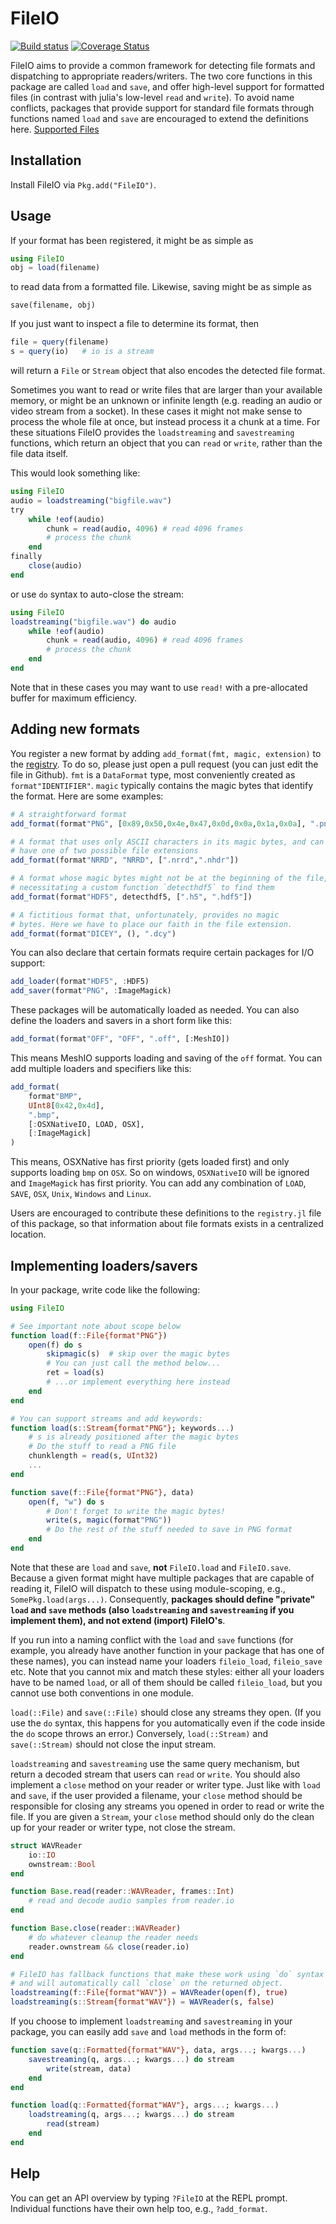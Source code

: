 # FileIO

[![Build status](https://github.com/JuliaIO/FileIO.jl/actions/workflows/test.yml/badge.svg)](https://github.com/JuliaIO/FileIO.jl/actions/workflows/test.yml)
[![Coverage Status](https://coveralls.io/repos/JuliaIO/FileIO.jl/badge.svg?branch=master&service=github)](https://coveralls.io/github/JuliaIO/FileIO.jl?branch=master)

FileIO aims to provide a common framework for detecting file formats
and dispatching to appropriate readers/writers.  The two core
functions in this package are called `load` and `save`, and offer
high-level support for formatted files (in contrast with julia's
low-level `read` and `write`).  To avoid name conflicts, packages that
provide support for standard file formats through functions named
`load` and `save` are encouraged to extend the definitions here.
[Supported Files](docs/registry.md)

## Installation

Install FileIO via `Pkg.add("FileIO")`.

## Usage

If your format has been registered, it might be as simple as
```jl
using FileIO
obj = load(filename)
```
to read data from a formatted file.  Likewise, saving might be as simple as
```
save(filename, obj)
```

If you just want to inspect a file to determine its format, then
```jl
file = query(filename)
s = query(io)   # io is a stream
```
will return a `File` or `Stream` object that also encodes the detected
file format.

Sometimes you want to read or write files that are larger than your available
memory, or might be an unknown or infinite length (e.g. reading an audio or
video stream from a socket). In these cases it might not make sense to process
the whole file at once, but instead process it a chunk at a time. For these
situations FileIO provides the `loadstreaming` and `savestreaming` functions,
which return an object that you can `read` or `write`, rather than the file data
itself.

This would look something like:

```jl
using FileIO
audio = loadstreaming("bigfile.wav")
try
    while !eof(audio)
        chunk = read(audio, 4096) # read 4096 frames
        # process the chunk
    end
finally
    close(audio)
end
```

or use `do` syntax to auto-close the stream:

```jl
using FileIO
loadstreaming("bigfile.wav") do audio
    while !eof(audio)
        chunk = read(audio, 4096) # read 4096 frames
        # process the chunk
    end
end
```

Note that in these cases you may want to use `read!` with a pre-allocated buffer
for maximum efficiency.

## Adding new formats

You register a new format by adding `add_format(fmt, magic,
extension)` to the [registry](https://github.com/JuliaIO/FileIO.jl/blob/master/src/registry.jl). To do so, please just open a pull request (you can just edit the file in Github).
`fmt` is a `DataFormat` type, most conveniently created
as `format"IDENTIFIER"`.  `magic` typically contains the magic bytes
that identify the format.  Here are some examples:

```jl
# A straightforward format
add_format(format"PNG", [0x89,0x50,0x4e,0x47,0x0d,0x0a,0x1a,0x0a], ".png")

# A format that uses only ASCII characters in its magic bytes, and can
# have one of two possible file extensions
add_format(format"NRRD", "NRRD", [".nrrd",".nhdr"])

# A format whose magic bytes might not be at the beginning of the file,
# necessitating a custom function `detecthdf5` to find them
add_format(format"HDF5", detecthdf5, [".h5", ".hdf5"])

# A fictitious format that, unfortunately, provides no magic
# bytes. Here we have to place our faith in the file extension.
add_format(format"DICEY", (), ".dcy")
```

You can also declare that certain formats require certain packages for
I/O support:

```jl
add_loader(format"HDF5", :HDF5)
add_saver(format"PNG", :ImageMagick)
```
These packages will be automatically loaded as needed.
You can also define the loaders and savers in a short form like this:
```jl
add_format(format"OFF", "OFF", ".off", [:MeshIO])
```
This means MeshIO supports loading and saving of the `off` format.
You can add multiple loaders and specifiers like this:
```jl
add_format(
    format"BMP",
    UInt8[0x42,0x4d],
    ".bmp",
    [:OSXNativeIO, LOAD, OSX],
    [:ImageMagick]
)
```
This means, OSXNative has first priority (gets loaded first) and only supports loading `bmp` on `OSX`.
So on windows, `OSXNativeIO` will be ignored and `ImageMagick` has first priority.
You can add any combination of `LOAD`, `SAVE`, `OSX`, `Unix`, `Windows` and `Linux`.

Users are encouraged to contribute these definitions to the
`registry.jl` file of this package, so that information about file
formats exists in a centralized location.

## Implementing loaders/savers

In your package, write code like the following:

```jl
using FileIO

# See important note about scope below
function load(f::File{format"PNG"})
    open(f) do s
        skipmagic(s)  # skip over the magic bytes
        # You can just call the method below...
        ret = load(s)
        # ...or implement everything here instead
    end
end

# You can support streams and add keywords:
function load(s::Stream{format"PNG"}; keywords...)
    # s is already positioned after the magic bytes
    # Do the stuff to read a PNG file
    chunklength = read(s, UInt32)
    ...
end

function save(f::File{format"PNG"}, data)
    open(f, "w") do s
        # Don't forget to write the magic bytes!
        write(s, magic(format"PNG"))
        # Do the rest of the stuff needed to save in PNG format
    end
end
```

Note that these are `load` and `save`, **not** `FileIO.load` and `FileIO.save`.
Because a given format might have multiple packages that are capable of reading it,
FileIO will dispatch to these using module-scoping, e.g., `SomePkg.load(args...)`.
Consequently, **packages should define "private" `load` and `save` methods (also
`loadstreaming` and `savestreaming` if you implement them), and not extend
(import) FileIO's**.

If you run into a naming conflict with the `load` and `save` functions
(for example, you already have another function in your package that has
one of these names), you can instead name your loaders `fileio_load`,
`fileio_save` etc. Note that you cannot mix and match these styles: either
all your loaders have to be named `load`, or all of them should be called
`fileio_load`, but you cannot use both conventions in one module.

`load(::File)` and `save(::File)` should close any streams
they open.  (If you use the `do` syntax, this happens for you
automatically even if the code inside the `do` scope throws an error.)
Conversely, `load(::Stream)` and `save(::Stream)` should not close the
input stream.

`loadstreaming` and `savestreaming` use the same query mechanism, but return a
decoded stream that users can `read` or `write`. You should also implement a
`close` method on your reader or writer type. Just like with `load` and `save`,
if the user provided a filename, your `close` method should be responsible for
closing any streams you opened in order to read or write the file. If you are
given a `Stream`, your `close` method should only do the clean up for your
reader or writer type, not close the stream.

```jl
struct WAVReader
    io::IO
    ownstream::Bool
end

function Base.read(reader::WAVReader, frames::Int)
    # read and decode audio samples from reader.io
end

function Base.close(reader::WAVReader)
    # do whatever cleanup the reader needs
    reader.ownstream && close(reader.io)
end

# FileIO has fallback functions that make these work using `do` syntax as well,
# and will automatically call `close` on the returned object.
loadstreaming(f::File{format"WAV"}) = WAVReader(open(f), true)
loadstreaming(s::Stream{format"WAV"}) = WAVReader(s, false)
```

If you choose to implement `loadstreaming` and `savestreaming` in your package,
you can easily add `save` and `load` methods in the form of:

```jl
function save(q::Formatted{format"WAV"}, data, args...; kwargs...)
    savestreaming(q, args...; kwargs...) do stream
        write(stream, data)
    end
end

function load(q::Formatted{format"WAV"}, args...; kwargs...)
    loadstreaming(q, args...; kwargs...) do stream
        read(stream)
    end
end
```

## Help

You can get an API overview by typing `?FileIO` at the REPL prompt.
Individual functions have their own help too, e.g., `?add_format`.
